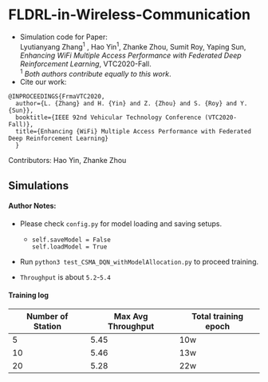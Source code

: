 # FLDRL-in-Wireless-Communication
- Simulation code for Paper:  
Lyutianyang Zhang<sup>1</sup>
, Hao Yin<sup>1</sup>, Zhanke Zhou, Sumit Roy, Yaping Sun, *Enhancing WiFi Multiple Access Performance with Federated Deep Reinforcement Learning*, VTC2020-Fall.  
<sup>1</sup> *Both authors contribute equally to this work*.  
- Cite our work:
```
@INPROCEEDINGS{FrmaVTC2020,
  author={L. {Zhang} and H. {Yin} and Z. {Zhou} and S. {Roy} and Y. {Sun}},
  booktitle={IEEE 92nd Vehicular Technology Conference (VTC2020-Fall)}, 
  title={Enhancing {WiFi} Multiple Access Performance with Federated Deep Reinforcement Learning}
  }
```
Contributors: Hao Yin, Zhanke Zhou




## Simulations

#### Author Notes:
- Please check `config.py` for model loading and saving setups.

  - ```
    self.saveModel = False
    self.loadModel = True
    ```

- Run `python3 test_CSMA_DQN_withModelAllocation.py` to proceed training.

- `Throughput` is about `5.2`-`5.4`

#### Training log

| Number of Station | Max Avg Throughput | Total training epoch |
| ----------------- | ------------------ | -------------------- |
| 5                 | 5.45               | 10w                  |
| 10                | 5.46               | 13w                  |
| 20                | 5.28               | 22w                  |

